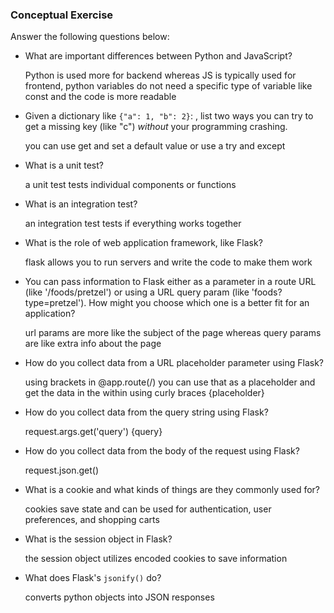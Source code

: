 ### Conceptual Exercise

Answer the following questions below:

- What are important differences between Python and JavaScript?
  
  Python is used more for backend whereas JS is typically used for frontend, python variables do not need a specific type of variable like const and the code is more readable


- Given a dictionary like ``{"a": 1, "b": 2}``: , list two ways you
  can try to get a missing key (like "c") *without* your programming
  crashing.

  you can use get and set a default value or use a try and except


- What is a unit test?

  a unit test tests individual components or functions


- What is an integration test?

  an integration test tests if everything works together


- What is the role of web application framework, like Flask?

  flask allows you to run servers and write the code to make them work


- You can pass information to Flask either as a parameter in a route URL
  (like '/foods/pretzel') or using a URL query param (like
  'foods?type=pretzel'). How might you choose which one is a better fit
  for an application?

  url params are more like the subject of the page whereas query params are like extra info about the page


- How do you collect data from a URL placeholder parameter using Flask?

  using brackets in @app.route(/<placeholder>) you can use that as a placeholder and get the data in the within using curly braces {placeholder}


- How do you collect data from the query string using Flask?

  request.args.get('query')
  {query}


- How do you collect data from the body of the request using Flask?

  request.json.get()


- What is a cookie and what kinds of things are they commonly used for?

  cookies save state and can be used for authentication, user preferences, and shopping carts


- What is the session object in Flask?

  the session object utilizes encoded cookies to save information


- What does Flask's `jsonify()` do?

  converts python objects into JSON responses

